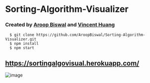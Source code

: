 # Sorting-Algorithm-Visualizer

### Created by [Aroop Biswal](https://github.com/AroopBiswal) and [Vincent Huang](https://github.com/vhcent)

```
  $ git clone https://github.com/AroopBiswal/Sorting-Algorithm-Visualizer.git
  $ npm install
  $ npm start
 ```

## https://sortingalgovisual.herokuapp.com/

![image](https://user-images.githubusercontent.com/40407510/149609724-73d7d071-1c44-4145-b188-51ec295c952b.png)
